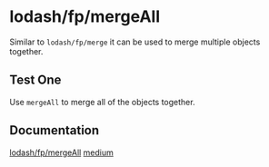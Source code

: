 # lodash/fp/mergeAll

Similar to `lodash/fp/merge` it can be used to merge multiple objects together.

## Test One

Use `mergeAll` to merge all of the objects together.

## Documentation

[lodash/fp/mergeAll](https://github.com/lodash/lodash/wiki/FP-Guide#fixed-arity)
[medium](https://medium.com/@robinpokorny/there-is-a-function-in-lodash-fp-for-that-mergeallthat-accepts-an-array-of-object-to-merge-d3b22b203b95)
